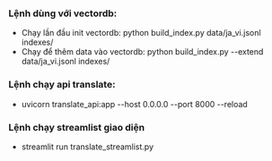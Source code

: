 ### Lệnh dùng với vectordb:
- Chạy lần đầu init vectordb: python build_index.py data/ja_vi.jsonl indexes/
- Chạy để thêm data vào vectordb: python build_index.py --extend data/ja_vi.jsonl indexes/

### Lệnh chạy api translate:
- uvicorn translate_api:app --host 0.0.0.0 --port 8000 --reload

### Lệnh chạy streamlist giao diện
- streamlit run translate_streamlist.py